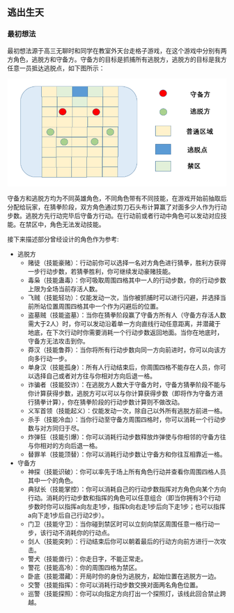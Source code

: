 ## 逃出生天

### 最初想法

最初想法源于高三无聊时和同学在教室外天台走格子游戏，在这个游戏中分别有两方角色，逃脱方和守备方。守备方的目标是抓捕所有逃脱方，逃脱方的目标是我方任意一员抵达逃脱点，如下图所示：

![game](./pic/game.png)

守备方和逃脱方均为不同英雄角色，不同角色带有不同技能，在游戏开始前抽取后分配给玩家，在猜拳阶段，双方角色通过剪刀石头布计算赢了对面多少人作为行动步数。逃脱方先行动完毕后守备方行动。在行动前或者行动中角色可以发动对应技能。在禁区中，角色无法发动技能。

接下来描述部分曾经设计的角色作为参考:

- 逃脱方
  - 赌徒（技能豪赌）：行动前你可以选择一名对方角色进行猜拳，胜利方获得一步行动步数，若猜拳胜利，你可继续发动豪赌技能。
  - 毒枭（技能蛊毒）：你可吸取周围四格其中一人的行动步数，你的行动步数上限为全场当前存活人数。
  - 飞贼（技能轻功）：仅能发动一次，当你被抓捕时可以进行闪避，并选择当前所站位置周围四格其中一个作为闪避后的位置。
  - 盗墓贼（技能盗墓）：当你在猜拳阶段赢了守备方所有人（守备方存活人数需大于2人）时，你可以发动沿着单一方向直线行动任意距离，并潜藏于地底，在下次行动时你需要消耗一个行动步数返回地面。当你在地底时，守备方无法攻击到你。
  - 莽汉（技能鲁莽）：当你将所有行动步数向同一方向前进时，你可以向该方向多行动一步。
  - 单身汉（技能孤身）：所有人行动结束后，你周围四格不能存在人员，你可以选择自己或者对方往与你相对方向后退一格。
  - 诈骗者（技能狡诈）：在逃脱方人数大于守备方时，守备方猜拳阶段不能与你计算获得步数，逃脱方可以可以与你计算获得步数（即将作为守备方进行猜拳计算），你在猜拳阶段的行动步数计算则不做改动。
  - 义军首领（技能起义）：仅能发动一次，除自己以外所有逃脱方前进一格。
  - 杀手（技能冷血）：当你行动至守备方周围四格时，你可以消耗一个行动步数与对方同归于尽。
  - 炸弹狂（技能引爆）：你可以消耗行动步数释放炸弹使与你相邻的守备方往与你相对的方向后退一格。
  - 替罪羊（技能顶替）：你可以消耗行动步数让守备方和你往互相靠近一格。
- 守备方
  - 神探（技能识破）：你可以率先于场上所有角色行动并查看你周围四格人员其中一个的角色。
  - 典狱长（技能掌控）：你可以消耗自己的行动步数指挥对方角色向某个方向行动。消耗的行动步数和指挥的角色可以任意组合（即当你拥有3个行动步数时你可以指挥a向左走1步，指挥b向右走1步后向下走1步；也可以指挥a向下走1步后自己行动2步）。
  - 门卫（技能守卫）：当你碰到禁区时可以立刻向禁区周围任意一格行动一步，该行动不消耗你的行动点。
  - 剑人（技能突刺）：行动结束后你可以朝着最后的行动方向前方进行一次攻击。
  - 警犬（技能兽行）：你走日字，不能正常走。
  - 警花（技能高冷）：你的周围四格为禁区。
  - 卧底（技能潜藏）：开局时你的身份为逃脱方，起始位置在逃脱方一边。
  - 交警（技能指挥）：你可以消耗行动步数交换对面两名角色位置。
  - 巡警（技能探照）：你可以向指定方向打出一个探照灯，该线此回合禁止跨越。